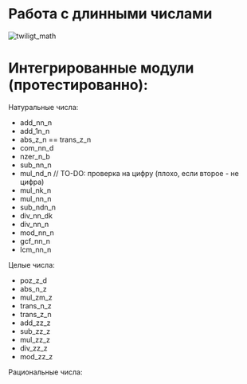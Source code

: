 Работа с длинными числами
=========================
![twiligt_math](http://img.wonkette.com/wp-content/uploads/2012/09/time-for-science.jpg)


Интегрированные модули (протестированно):
=========================================

Натуральные числа:
* add_nn_n
* add_1n_n
* abs_z_n == trans_z_n
* com_nn_d
* nzer_n_b
* sub_nn_n
* mul_nd_n // TO-DO: проверка на цифру (плохо, если второе - не цифра)
* mul_nk_n
* mul_nn_n
* sub_ndn_n
* div_nn_dk
* div_nn_n
* mod_nn_n
* gcf_nn_n
* lcm_nn_n

Целые числа:
* poz_z_d
* abs_n_z
* mul_zm_z
* trans_n_z
* trans_z_n
* add_zz_z
* sub_zz_z
* mul_zz_z
* div_zz_z
* mod_zz_z

Рациональные числа:
